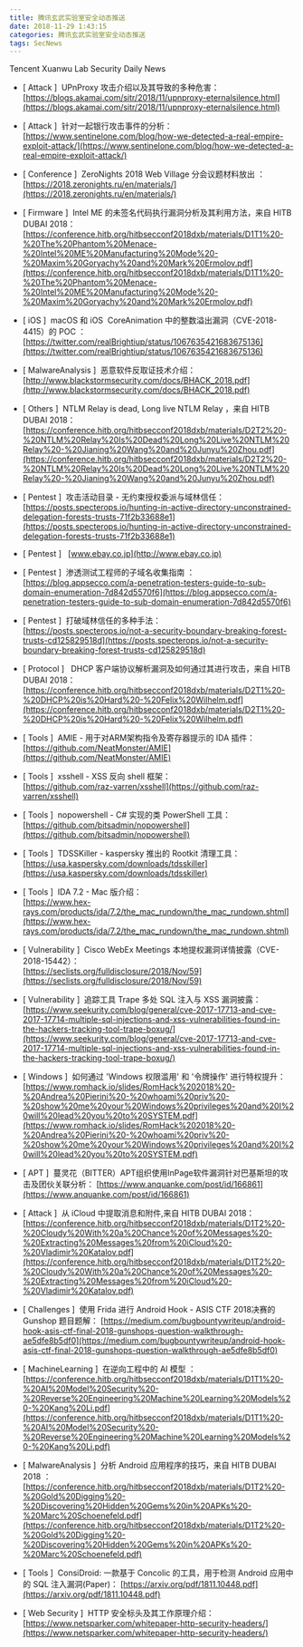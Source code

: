```yaml
---
title: 腾讯玄武实验室安全动态推送
date: 2018-11-29 1:43:15
categories: 腾讯玄武实验室安全动态推送
tags: SecNews
---
```


Tencent Xuanwu Lab Security Daily News  
* [ Attack ]  UPnProxy 攻击介绍以及其导致的多种危害：   
[https://blogs.akamai.com/sitr/2018/11/upnproxy-eternalsilence.html](https://blogs.akamai.com/sitr/2018/11/upnproxy-eternalsilence.html)  

* [ Attack ]  针对一起银行攻击事件的分析：   
[https://www.sentinelone.com/blog/how-we-detected-a-real-empire-exploit-attack/](https://www.sentinelone.com/blog/how-we-detected-a-real-empire-exploit-attack/)  

* [ Conference ]  ZeroNights 2018 Web Village 分会议题材料放出 ：   
[https://2018.zeronights.ru/en/materials/](https://2018.zeronights.ru/en/materials/)  

* [ Firmware ]  Intel ME 的未签名代码执行漏洞分析及其利用方法，来自 HITB DUBAI 2018：   
[https://conference.hitb.org/hitbsecconf2018dxb/materials/D1T1%20-%20The%20Phantom%20Menace-%20Intel%20ME%20Manufacturing%20Mode%20-%20Maxim%20Goryachy%20and%20Mark%20Ermolov.pdf](https://conference.hitb.org/hitbsecconf2018dxb/materials/D1T1%20-%20The%20Phantom%20Menace-%20Intel%20ME%20Manufacturing%20Mode%20-%20Maxim%20Goryachy%20and%20Mark%20Ermolov.pdf)  

* [ iOS ]  macOS 和 iOS  CoreAnimation 中的整数溢出漏洞（CVE-2018-4415）的 POC ：   
[https://twitter.com/realBrightiup/status/1067635421683675136](https://twitter.com/realBrightiup/status/1067635421683675136)  

* [ MalwareAnalysis ]  恶意软件反取证技术介绍：   
[http://www.blackstormsecurity.com/docs/BHACK_2018.pdf](http://www.blackstormsecurity.com/docs/BHACK_2018.pdf)  

* [ Others ]  NTLM Relay is dead, Long live NTLM Relay ，来自 HITB DUBAI 2018：   
[https://conference.hitb.org/hitbsecconf2018dxb/materials/D2T2%20-%20NTLM%20Relay%20Is%20Dead%20Long%20Live%20NTLM%20Relay%20-%20Jianing%20Wang%20and%20Junyu%20Zhou.pdf](https://conference.hitb.org/hitbsecconf2018dxb/materials/D2T2%20-%20NTLM%20Relay%20Is%20Dead%20Long%20Live%20NTLM%20Relay%20-%20Jianing%20Wang%20and%20Junyu%20Zhou.pdf)  

* [ Pentest ]  攻击活动目录 - 无约束授权委派与域林信任：   
[https://posts.specterops.io/hunting-in-active-directory-unconstrained-delegation-forests-trusts-71f2b33688e1](https://posts.specterops.io/hunting-in-active-directory-unconstrained-delegation-forests-trusts-71f2b33688e1)  

* [ Pentest ]  
[www.ebay.co.jp](http://www.ebay.co.jp)  

* [ Pentest ]  渗透测试工程师的子域名收集指南 ：   
[https://blog.appsecco.com/a-penetration-testers-guide-to-sub-domain-enumeration-7d842d5570f6](https://blog.appsecco.com/a-penetration-testers-guide-to-sub-domain-enumeration-7d842d5570f6)  

* [ Pentest ]  打破域林信任的多种手法：   
[https://posts.specterops.io/not-a-security-boundary-breaking-forest-trusts-cd125829518d](https://posts.specterops.io/not-a-security-boundary-breaking-forest-trusts-cd125829518d)  

* [ Protocol ]   DHCP 客户端协议解析漏洞及如何通过其进行攻击，来自 HITB DUBAI 2018：   
[https://conference.hitb.org/hitbsecconf2018dxb/materials/D2T1%20-%20DHCP%20is%20Hard%20-%20Felix%20Wilhelm.pdf](https://conference.hitb.org/hitbsecconf2018dxb/materials/D2T1%20-%20DHCP%20is%20Hard%20-%20Felix%20Wilhelm.pdf)  

* [ Tools ]  AMIE - 用于对ARM架构指令及寄存器提示的 IDA 插件：   
[https://github.com/NeatMonster/AMIE](https://github.com/NeatMonster/AMIE)  

* [ Tools ]  xsshell - XSS 反向 shell 框架：   
[https://github.com/raz-varren/xsshell](https://github.com/raz-varren/xsshell)  

* [ Tools ]  nopowershell - C# 实现的类 PowerShell 工具：   
[https://github.com/bitsadmin/nopowershell](https://github.com/bitsadmin/nopowershell)  

* [ Tools ]  TDSSKiller - kaspersky 推出的 Rootkit 清理工具：   
[https://usa.kaspersky.com/downloads/tdsskiller](https://usa.kaspersky.com/downloads/tdsskiller)  

* [ Tools ]  IDA 7.2 - Mac 版介绍：   
[https://www.hex-rays.com/products/ida/7.2/the_mac_rundown/the_mac_rundown.shtml](https://www.hex-rays.com/products/ida/7.2/the_mac_rundown/the_mac_rundown.shtml)  

* [ Vulnerability ]  Cisco WebEx Meetings 本地提权漏洞详情披露（CVE-2018-15442）：   
[https://seclists.org/fulldisclosure/2018/Nov/59](https://seclists.org/fulldisclosure/2018/Nov/59)  

* [ Vulnerability ]  追踪工具 Trape 多处 SQL 注入与 XSS 漏洞披露：   
[https://www.seekurity.com/blog/general/cve-2017-17713-and-cve-2017-17714-multiple-sql-injections-and-xss-vulnerabilities-found-in-the-hackers-tracking-tool-trape-boxug/](https://www.seekurity.com/blog/general/cve-2017-17713-and-cve-2017-17714-multiple-sql-injections-and-xss-vulnerabilities-found-in-the-hackers-tracking-tool-trape-boxug/)  

* [ Windows ]  如何通过 'Windows 权限滥用' 和 '令牌操作' 进行特权提升：   
[https://www.romhack.io/slides/RomHack%202018%20-%20Andrea%20Pierini%20-%20whoami%20priv%20-%20show%20me%20your%20Windows%20privileges%20and%20I%20will%20lead%20you%20to%20SYSTEM.pdf](https://www.romhack.io/slides/RomHack%202018%20-%20Andrea%20Pierini%20-%20whoami%20priv%20-%20show%20me%20your%20Windows%20privileges%20and%20I%20will%20lead%20you%20to%20SYSTEM.pdf)  

* [ APT ]  蔓灵花（BITTER）APT组织使用InPage软件漏洞针对巴基斯坦的攻击及团伙关联分析： 
[https://www.anquanke.com/post/id/166861](https://www.anquanke.com/post/id/166861)  

* [ Attack ]  从 iCloud 中提取消息和附件,来自 HITB DUBAI 2018： 
[https://conference.hitb.org/hitbsecconf2018dxb/materials/D1T2%20-%20Cloudy%20With%20a%20Chance%20of%20Messages%20-%20Extracting%20Messages%20from%20iCloud%20-%20Vladimir%20Katalov.pdf](https://conference.hitb.org/hitbsecconf2018dxb/materials/D1T2%20-%20Cloudy%20With%20a%20Chance%20of%20Messages%20-%20Extracting%20Messages%20from%20iCloud%20-%20Vladimir%20Katalov.pdf)  

* [ Challenges ]  使用 Frida 进行 Android Hook - ASIS CTF 2018决赛的 Gunshop 题目题解： 
[https://medium.com/bugbountywriteup/android-hook-asis-ctf-final-2018-gunshops-question-walkthrough-ae5dfe8b5df0](https://medium.com/bugbountywriteup/android-hook-asis-ctf-final-2018-gunshops-question-walkthrough-ae5dfe8b5df0)  

* [ MachineLearning ]  在逆向工程中的 AI 模型 ： 
[https://conference.hitb.org/hitbsecconf2018dxb/materials/D1T1%20-%20AI%20Model%20Security%20-%20Reverse%20Engineering%20Machine%20Learning%20Models%20-%20Kang%20Li.pdf](https://conference.hitb.org/hitbsecconf2018dxb/materials/D1T1%20-%20AI%20Model%20Security%20-%20Reverse%20Engineering%20Machine%20Learning%20Models%20-%20Kang%20Li.pdf)  

* [ MalwareAnalysis ]  分析 Android 应用程序的技巧，来自 HITB DUBAI 2018 ： 
[https://conference.hitb.org/hitbsecconf2018dxb/materials/D1T2%20-%20Gold%20Digging%20-%20Discovering%20Hidden%20Gems%20in%20APKs%20-%20Marc%20Schoenefeld.pdf](https://conference.hitb.org/hitbsecconf2018dxb/materials/D1T2%20-%20Gold%20Digging%20-%20Discovering%20Hidden%20Gems%20in%20APKs%20-%20Marc%20Schoenefeld.pdf)  

* [ Tools ]  ConsiDroid: 一款基于 Concolic 的工具，用于检测 Android 应用中的 SQL 注入漏洞(Paper)： 
[https://arxiv.org/pdf/1811.10448.pdf](https://arxiv.org/pdf/1811.10448.pdf)  

* [ Web Security ]  HTTP 安全标头及其工作原理介绍： 
[https://www.netsparker.com/whitepaper-http-security-headers/](https://www.netsparker.com/whitepaper-http-security-headers/)  


